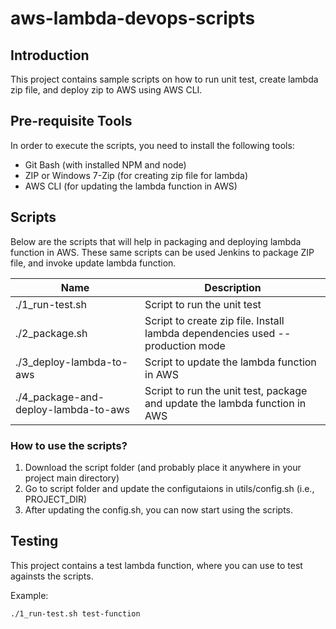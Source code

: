 # aws-lambda-devops-scripts

## Introduction

This project contains sample scripts on how to run unit test, create lambda zip file, and deploy zip to AWS using AWS CLI.

## Pre-requisite Tools
In order to execute the scripts, you need to install the following tools:

- Git Bash (with installed NPM and node)
- ZIP or Windows 7-Zip (for creating zip file for lambda)
- AWS CLI (for updating the lambda function in AWS)

## Scripts
Below are the scripts that will help in packaging and deploying lambda function in AWS.
These same scripts can be used Jenkins to package ZIP file, and invoke update lambda function.

| Name | Description |
| --------|---------|
|./1_run-test.sh|Script to run the unit test|
|./2_package.sh|Script to create zip file. Install lambda dependencies used --production mode|
|./3_deploy-lambda-to-aws|Script to update the lambda function in AWS|
|./4_package-and-deploy-lambda-to-aws|Script to run the unit test, package and update the lambda function in AWS|

### How to use the scripts?

1. Download the script folder (and probably place it anywhere in your project main directory)
2. Go to script folder and update the configutaions in utils/config.sh (i.e., PROJECT_DIR)
3. After updating the config.sh, you can now start using the scripts.

## Testing
This project contains a test lambda function, where you can use to test againsts the scripts.

Example:
```
./1_run-test.sh test-function
```